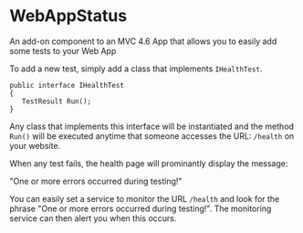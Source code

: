 # WebAppStatus
An add-on component to an MVC 4.6 App that allows you to easily add some tests to your Web App

To add a new test, simply add a class that implements `IHealthTest`.

```
public interface IHealthTest
{
   TestResult Run();
}
```

Any class that implements this interface will be instantiated and the method `Run()` will be executed anytime that someone accesses the URL: `/health` on your website.

When any test fails, the health page will prominantly display the message: 

"One or more errors occurred during testing!"

You can easily set a service to monitor the URL `/health` and look for the phrase "One or more errors occurred during testing!". The monitoring service can then alert you when this occurs.
